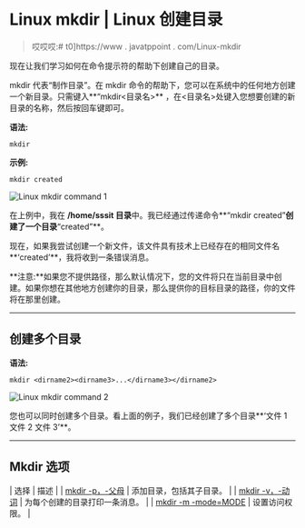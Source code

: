 # Linux mkdir | Linux 创建目录

> 哎哎哎:# t0]https://www . javatppoint . com/Linux-mkdir

现在让我们学习如何在命令提示符的帮助下创建自己的目录。

mkdir 代表“制作目录”。在 mkdir 命令的帮助下，您可以在系统中的任何地方创建一个新目录。只需键入**“mkdir<目录名>** ，在<目录名>处键入您想要创建的新目录的名称，然后按回车键即可。

**语法:**

```
mkdir  
```

**示例:**

```
mkdir created

```

![Linux mkdir command 1](../Images/33a854f8e0f020b87c0807cc53e60998.png)

在上例中，我在 **/home/sssit 目录**中。我已经通过传递命令**“mkdir created”**创建了一个目录**“created”**。

现在，如果我尝试创建一个新文件，该文件具有技术上已经存在的相同文件名**‘created’**，我将收到一条错误消息。

**注意:**如果您不提供路径，那么默认情况下，您的文件将只在当前目录中创建。如果你想在其他地方创建你的目录，那么提供你的目标目录的路径，你的文件将在那里创建。

* * *

## 创建多个目录

**语法:**

```
mkdir <dirname2><dirname3>...</dirname3></dirname2> 
```

![Linux mkdir command 2](../Images/3ff6512e88721ee17c1a7442e5c5909e.png)

您也可以同时创建多个目录。看上面的例子，我们已经创建了多个目录**‘文件 1 文件 2 文件 3’**。

* * *

## Mkdir 选项

| 选择 | 描述 |
| [mkdir -p，-父母](linux-mkdir-p) | 添加目录，包括其子目录。 |
| [mkdir -v，-动词](linux-mkdir-v) | 为每个创建的目录打印一条消息。 |
| [mkdir -m -mode=MODE](linux-mkdir-m-mode) | 设置访问权限。 |